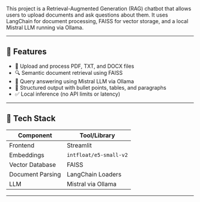 This project is a Retrieval-Augmented Generation (RAG) chatbot that allows users to upload documents and ask questions about them. It uses LangChain for document processing, FAISS for vector storage, and a local Mistral LLM running via Ollama.

---

## 🚀 Features

- 📁 Upload and process PDF, TXT, and DOCX files
- 🔍 Semantic document retrieval using FAISS
- 🧠 Query answering using Mistral LLM via Ollama
- 🧾 Structured output with bullet points, tables, and paragraphs
- ✅ Local inference (no API limits or latency)

---

## 🧠 Tech Stack

| Component        | Tool/Library                |
|------------------|-----------------------------|
| Frontend         | Streamlit                   |
| Embeddings       | `intfloat/e5-small-v2`      |
| Vector Database  | FAISS                       |
| Document Parsing | LangChain Loaders           |
| LLM              | Mistral via Ollama          |

---
